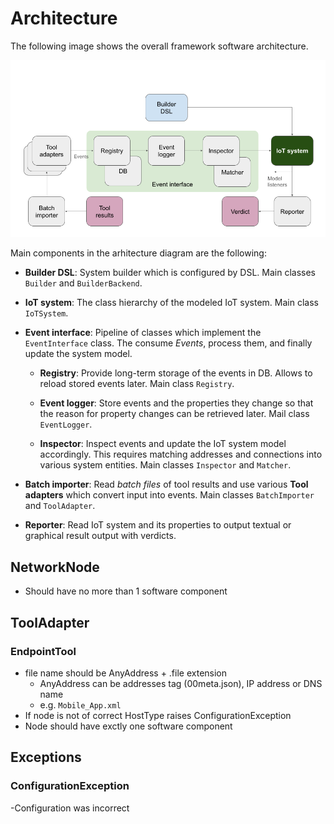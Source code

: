 # Architecture

The following image shows the overall framework software architecture.

![Architecture Diagram](img/architecture.png)

Main components in the arhitecture diagram are the following:

 * **Builder DSL**: System builder which is configured by DSL.
   Main classes `Builder` and `BuilderBackend`.

 * **IoT system**: The class hierarchy of the modeled IoT system.
   Main class `IoTSystem`.

 * **Event interface**: Pipeline of classes which implement the
   `EventInterface` class. The consume *Events*, process them, and
   finally update the system model.

   * **Registry**: Provide long-term storage of the events in DB.
     Allows to reload stored events later.
     Main class `Registry`.

    * **Event logger**: Store events and the properties they change
      so that the reason for property changes can be retrieved later.
      Mail class `EventLogger`.

    * **Inspector**: Inspect events and update the IoT system model
      accordingly. This requires matching addresses and connections into
      various system entities.
      Main classes `Inspector` and `Matcher`.

  * **Batch importer**: Read *batch files* of tool results and use
    various **Tool adapters** which convert input into events.
    Main classes `BatchImporter` and `ToolAdapter`.

  * **Reporter**: Read IoT system and its properties to output
    textual or graphical result output with verdicts.

## NetworkNode
- Should have no more than 1 software component

## ToolAdapter
### EndpointTool
- file name should be AnyAddress + .file extension
  - AnyAddress can be addresses tag (00meta.json), IP address or DNS name
  - e.g. `Mobile_App.xml`
- If node is not of correct HostType raises ConfigurationException
- Node should have exctly one software component

## Exceptions
### ConfigurationException
-Configuration was incorrect
